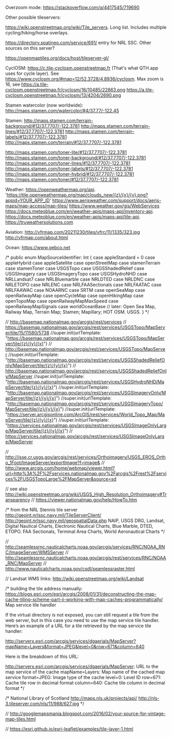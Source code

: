 Overzoom mode: https://stackoverflow.com/q/4417545/719690

 Other possible tileservers:
 
 https://wiki.openstreetmap.org/wiki/Tile_servers. Long list. Includes multiple cycling/hiking/horse overlays.
 
 https://directory.spatineo.com/service/691/ entry for NRL SSC. Other sources on this server?
 
 https://openmaptiles.org/docs/host/tileserver-gl/
 
 CyclOSM: https://c.tile-cyclosm.openstreetmap.fr (That's what QTH.app uses for cycle layer). See https://www.cyclosm.org/#map=12/52.3728/4.8936/cyclosm. Max zoom is 16, see https://a.tile-cyclosm.openstreetmap.fr/cyclosm/16/10485/22863.png
     https://a.tile-cyclosm.openstreetmap.fr/cyclosm/13/4204/2690.png
 
 Stamen watercolor (now worldwide): http://maps.stamen.com/watercolor/#4/37.77/-122.45
 
 Stamen:
 http://maps.stamen.com/terrain-background/#12/37.7707/-122.3781
 http://maps.stamen.com/terrain-lines/#12/37.7707/-122.3781
 http://maps.stamen.com/terrain-labels/#12/37.7707/-122.3781
 http://maps.stamen.com/terrain/#12/37.7707/-122.3781
 
 http://maps.stamen.com/toner-lite/#12/37.7707/-122.3781
 http://maps.stamen.com/toner-background/#12/37.7707/-122.3781
 http://maps.stamen.com/toner-lines/#12/37.7707/-122.3781
 http://maps.stamen.com/toner-labels/#12/37.7707/-122.3781
 http://maps.stamen.com/toner-hybrid/#12/37.7707/-122.3781
 http://maps.stamen.com/toner/#12/37.7707/-122.3781
 
 Weather:
 https://openweathermap.org/api. 'https://tile.openweathermap.org/map/clouds_new/{z}/{x}/{y}.png?appid=YOUR_APP_ID'
 https://www.aerisweather.com/support/docs/aeris-maps/map-access/map-tiles/
 https://www.weather.gov/gis/WebServices
 https://docs.meteoblue.com/en/weather-apis/maps-api/inventory-api. https://docs.meteoblue.com/en/weather-apis/maps-api/tile-api.
 https://truweathersolutions.com
 
 Aviation:
 http://vfrmap.com/20211230/tiles/vfrc/11/1335/323.jpg
 http://vfrmap.com/about.html
 
Ocean:
 https://www.gebco.net
 
/*
 public enum MapSourceIdentifier: Int {
	case appleStandard = 0
	case appleHybrid
	case appleSatellite
	case openStreetMap
	case stamenTerrain
	case stamenToner
	case USGSTopo
	case USGSShadedRelief
	case USGSImagery
	case USGSImageryTopo
	case USGSHydroNHD
	case NRLLandsat7
	case NRLBluemarble
	case NRLDTED
	case NRLDNC
	case NRLETOPO
	case NRLENC
	case NRLFAASectionals
	case NRLFAATAC
	case NRLFAAWAC
	case NOAARNC
	case SRTM
	case openSeaMap
	case openRailwayMap
	case openCycleMap
	case openHikingMap
    case openTopoMap
    case openRailwayMapMaxSpeed
    case openRailwayMapSignals
    case worldOceanBase
	// later: Open Sea Map, Railway Map, Terrain Map; Stamen; Mapillary; HOT OSM. USGS.
}
 */

// http://basemap.nationalmap.gov/arcgis/rest/services
//                       https://basemap.nationalmap.gov/arcgis/rest/services/USGSTopo/MapServer/tile/15/11580/5738
//super.init(urlTemplate: "https://basemap.nationalmap.gov/arcgis/rest/services/USGSTopo/MapServer/tile/{z}/{y}/{x}")
// http://basemap.nationalmap.gov/arcgis/rest/services/USGSTopo/MapServer
//super.init(urlTemplate: "http://basemap.nationalmap.gov/arcgis/rest/services/USGSShadedReliefOnly/MapServer/tile/{z}/{y}/{x}")
// http://basemap.nationalmap.gov/arcgis/rest/services/USGSShadedReliefOnly/MapServer
//super.init(urlTemplate: "http://basemap.nationalmap.gov/arcgis/rest/services/USGSHydroNHD/MapServer/tile/{z}/{y}/{x}")
//super.init(urlTemplate: "http://basemap.nationalmap.gov/arcgis/rest/services/USGSImageryOnly/MapServer/tile/{z}/{y}/{x}")
//super.init(urlTemplate: "http://basemap.nationalmap.gov/arcgis/rest/services/USGSImageryTopo/MapServer/tile/{z}/{y}/{x}")
//super.init(urlTemplate: "https://server.arcgisonline.com/ArcGIS/rest/services/World_Topo_Map/MapServer/tile/{z}/{y}/{x}")
//super.init(urlTemplate: "https://services.nationalmap.gov/arcgis/rest/services/USGSImageOnlyLarge/MapServer/tile/{z}/{y}/{x}")
//                       https://services.nationalmap.gov/arcgis/rest/services/USGSImageOnlyLarge/MapServer

// http://isse.cr.usgs.gov/arcgis/rest/services/Orthoimagery/USGS_EROS_Ortho_1Foot/ImageServer/exportImage?f=image&
// http://www.arcgis.com/home/webmap/viewer.html?url=http%3A%2F%2Fservices.nationalmap.gov%2Farcgis%2Frest%2Fservices%2FUSGSTopoLarge%2FMapServer&source=sd

// see also http://wiki.openstreetmap.org/wiki/USGS_High_Resolution_Orthoimagery#Transparency
// https://viewer.nationalmap.gov/help/HowTo.htm

/* from the NRL Stennis tile server http://geoint.nrlssc.navy.mil/TileServerClient/
http://geoint.nrlssc.navy.mil/geospatialData.php
NAIP, USGS DRG, Landsat, Digital Nautical Charts, Electronic Nautical Charts, Blue Marble, DTED, ETOPO.
FAA Sectionals, Terminal Area Charts, World Aeronautical Charts
*/

// http://seamlessrnc.nauticalcharts.noaa.gov/arcgis/services/RNC/NOAA_RNC/ImageServer/WMSServer
// http://seamlessrnc.nauticalcharts.noaa.gov/arcgis/rest/services/RNC/NOAA_RNC/MapServer
// http://www.nauticalcharts.noaa.gov/csdl/seamlessraster.html

// Landsat WMS links: http://wiki.openstreetmap.org/wiki/Landsat

/* building the tile address manually: https://blogs.esri.com/esri/arcgis/2008/01/31/deconstructing-the-map-cache-tiling-scheme-part-ii-working-with-map-caches-programmatically/
Map service tile handler

If the virtual directory is not exposed, you can still request a tile from the web server, but in this case you need to use the map service tile handler. Here’s an example of a URL for a tile retrieved by the map service tile handler:

http://serverx.esri.com/arcgis/services/dgaerials/MapServer?mapName=Layers&format=JPEG&level=0&row=671&column=640

Here is the breakdown of this URL:

http://serverx.esri.com/arcgis/services/dgaerials/MapServer: URL to the map service of the cache
mapName=Layers: Map name of the cached map service
format=JPEG: Image type of the cache
level=0: Level ID
row=671: Cache tile row in decimal format
column=640: Cache tile column in decimal format
*/

/* National Library of Scotland http://maps.nls.uk/projects/api/
http://nls-3.tileserver.com/nls/11/988/627.jpg
*/

// http://googlemapsmania.blogspot.com/2016/02/your-source-for-vintage-map-tiles.html

// https://esri.github.io/esri-leaflet/examples/tile-layer-1.html

